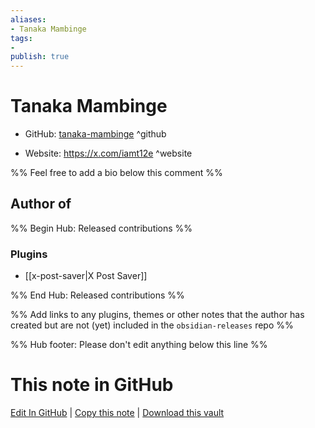 ```yaml
---
aliases:
- Tanaka Mambinge
tags:
- 
publish: true
---
```


# Tanaka Mambinge

- GitHub: [tanaka-mambinge](https://github.com/tanaka-mambinge/) ^github
<!-- - Discord: `@` ^discord-->
- Website: <https://x.com/iamt12e> ^website
<!-- - [[Publish sites|Publish site]]: <https://> ^publish-->

%% Feel free to add a bio below this comment %%


## Author of

%% Begin Hub: Released contributions %%
### Plugins
- [[x-post-saver|X Post Saver]]

%% End Hub: Released contributions %%

%% Add links to any plugins, themes or other notes that the author has created but are not (yet) included in the `obsidian-releases` repo %%

<!--
### Unlisted plugins
-->

<!--
### Others
-->

<!--
## Sponsor this author
-->

<!-- - [[GitHub sponsors]]: [Sponsor @tanaka-mambinge on GitHub Sponsors](https://github.com/sponsors/tanaka-mambinge) ^github-sponsor-->
<!-- - [[Buy me a coffee]]: <https://> ^buy-me-a-coffee-->
<!-- - [[PayPal]]: <https://> ^paypal-->
<!-- - [[Patreon]]: <https://> ^patreon-->

<!--
## Follow this author
-->

<!-- - [[YouTube Channels|On YouTube]]: <https://> ^youtube-->
<!-- - Twitter: <https://> ^twitter-->
<!-- - ... -->

%% Hub footer: Please don't edit anything below this line %%

# This note in GitHub

<span class="git-footer">[Edit In GitHub](https://github.dev/obsidian-community/obsidian-hub/blob/main/01%20-%20Community/People/tanaka-mambinge.md "git-hub-edit-note") | [Copy this note](https://raw.githubusercontent.com/obsidian-community/obsidian-hub/main/01%20-%20Community/People/tanaka-mambinge.md "git-hub-copy-note") | [Download this vault](https://github.com/obsidian-community/obsidian-hub/archive/refs/heads/main.zip "git-hub-download-vault") </span>
